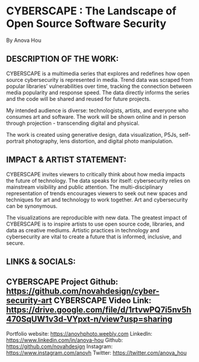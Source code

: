 # CYBERSCAPE :  The Landscape of Open Source Software Security
By Anova Hou

## DESCRIPTION OF THE WORK:

CYBERSCAPE is a multimedia series that explores and redefines how open source cybersecurity is represented in media. Trend data was scraped from popular libraries’ vulnerabilities over time, tracking the connection between media popularity and response speed. The data directly informs the series and the code will be shared and reused for future projects.
 
My intended audience is diverse: technologists, artists, and everyone who consumes art and software. The work will be shown online and in person through projection - transcending digital and physical.
 
The work is created using generative design, data visualization, P5Js, self-portrait photography, lens distortion, and digital photo manipulation.  
 
## IMPACT & ARTIST STATEMENT:

CYBERSCAPE invites viewers to critically think about how media impacts the future of technology. The data speaks for itself: cybersecurity relies on mainstream visibility and public attention. The multi-disciplinary representation of trends encourages viewers to seek out new spaces and techniques for art and technology to work together. Art and cybersecurity can be synonymous.
 
The visualizations are reproducible with new data. The greatest impact of CYBERSCAPE is to inspire artists to use open source code, libraries, and data as creative mediums. Artistic practices in technology and cybersecurity are vital to create a future that is informed, inclusive, and secure.

## LINKS & SOCIALS:

CYBERSCAPE Project Github: https://github.com/novahdesign/cyber-security-art
CYBERSCAPE Video Link: https://drive.google.com/file/d/1rtvwPQ7i5nv5h470SqUW1v3d-VYpxt-n/view?usp=sharing
-
Portfolio website: https://anovhphoto.weebly.com
LinkedIn: https://www.linkedin.com/in/anova-hou
Github: https://github.com/novahdesign
Instagram: https://www.instagram.com/anovh
Twitter: https://twitter.com/anova_hou


